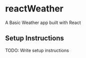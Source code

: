 # reactWeather
A Basic Weather app built with React

## Setup Instructions

TODO: Write setup instructions